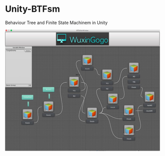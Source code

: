 # Unity-BTFsm
Behaviour Tree and Finite State Machinem in Unity


![github](ScreenShot/1.jpg "github") 